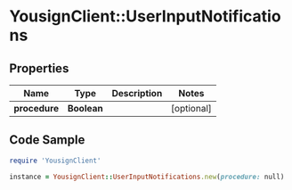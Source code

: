 # YousignClient::UserInputNotifications

## Properties

Name | Type | Description | Notes
------------ | ------------- | ------------- | -------------
**procedure** | **Boolean** |  | [optional] 

## Code Sample

```ruby
require 'YousignClient'

instance = YousignClient::UserInputNotifications.new(procedure: null)
```


